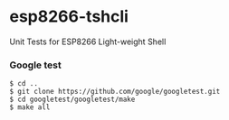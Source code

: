 esp8266-tshcli
===============
Unit Tests for ESP8266 Light-weight Shell

### Google test
```
$ cd ..
$ git clone https://github.com/google/googletest.git
$ cd googletest/googletest/make
$ make all
```

